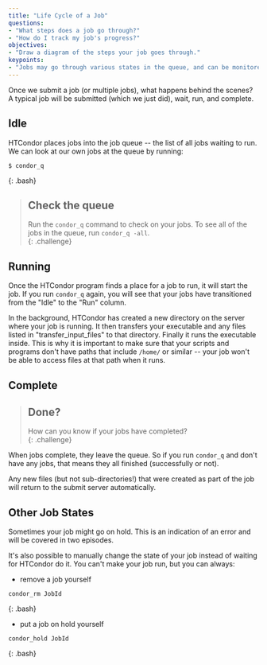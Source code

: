 ```yaml
---
title: "Life Cycle of a Job"
questions:
- "What steps does a job go through?"
- "How do I track my job's progress?"  
objectives:
- "Draw a diagram of the steps your job goes through."
keypoints:
- "Jobs may go through various states in the queue, and can be monitored by a queue command." 
---
```


Once we submit a job (or multiple jobs), what happens behind the scenes?  A
typical job will be submitted (which we just did), wait, run, and complete.  

## Idle 

HTCondor 
places jobs into the job queue -- the list of all jobs waiting to run.  We can 
look at our own jobs at the queue by running: 

~~~
$ condor_q
~~~
{: .bash}

> ## Check the queue
> 
> Run the `condor_q` command to check on your jobs.  To see all of the jobs 
> in the queue, run `condor_q -all`.  
{: .challenge}

## Running

Once the HTCondor program finds a place for a job to run, it will start the 
job. If you run `condor_q` again, you will see 
that your jobs have transitioned from the "Idle" to the "Run" column.  

In the background, HTCondor has created a new directory on the server where 
your job is running.  It then transfers your executable and any files listed 
in "transfer_input_files" to that directory.  Finally it runs the executable 
inside.  This is why it is important to make sure that your scripts and 
programs don't have paths that include `/home/` or similar -- your job won't 
be able to access files at that path when it runs.  

## Complete

> ## Done?
> 
> How can you know if your jobs have completed?  
{: .challenge}

When jobs complete, they leave the queue.  So if you run `condor_q` and don't 
have any jobs, that means they all finished (successfully or not).  

Any new files (but not sub-directories!) that were created as part of the job 
will return to the submit server automatically.  

## Other Job States

Sometimes your job might go on hold.  This is an indication of an error 
and will be covered in two episodes.  

It's also possible to manually change the state of your job instead of 
waiting for HTCondor do it.  You can't make your job run, but you can always: 

* remove a job yourself
~~~
condor_rm JobId
~~~
{: .bash}

* put a job on hold yourself
~~~
condor_hold JobId
~~~
{: .bash}